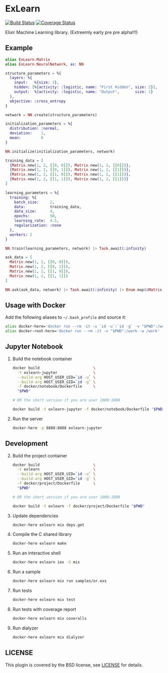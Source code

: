 # ExLearn

[![Build Status](https://travis-ci.org/sdwolf/exlearn.svg?branch=master)](https://travis-ci.org/sdwolf/exlearn)
[![Coverage Status](https://coveralls.io/repos/github/sdwolf/exlearn/badge.svg?branch=master)](https://coveralls.io/github/sdwolf/exlearn?branch=master)

Elixir Machine Learning library. (Extreemly early pre pre alpha!!!)

## Example

```elixir
alias ExLearn.Matrix
alias ExLearn.NeuralNetwork, as: NN

structure_parameters = %{
  layers: %{
    input:   %{size: 2},
    hidden: [%{activity: :logistic, name: "First Hidden", size: 2}],
    output:  %{activity: :logistic, name: "Output",       size: 1}
  },
  objective: :cross_entropy
}

network = NN.create(structure_parameters)

initialization_parameters = %{
  distribution: :normal,
  deviation:    1,
  mean:         0
}

NN.initialize(initialization_parameters, network)

training_data = [
  {Matrix.new(1, 2, [[0, 0]]), Matrix.new(1, 2, [[0]])},
  {Matrix.new(1, 2, [[0, 1]]), Matrix.new(1, 2, [[1]])},
  {Matrix.new(1, 2, [[1, 0]]), Matrix.new(1, 2, [[1]])},
  {Matrix.new(1, 2, [[1, 1]]), Matrix.new(1, 2, [[1]])}
]

learning_parameters = %{
  training: %{
    batch_size:     2,
    data:           training_data,
    data_size:      4,
    epochs:         50,
    learning_rate:  4.5,
    regularization: :none
  },
  workers: 2
}

NN.train(learning_parameters, network) |> Task.await(:infinity)

ask_data = [
  Matrix.new(1, 2, [[0, 0]]),
  Matrix.new(1, 2, [[0, 1]]),
  Matrix.new(1, 2, [[1, 0]]),
  Matrix.new(1, 2, [[1, 1]])
]

NN.ask(ask_data, network) |> Task.await(:infinity) |> Enum.map(&Matrix.inspect/1)
```

## Usage with Docker

Add the following aliases to `~/.bash_profile` and source it:

```bash
alias docker-here='docker run --rm -it -u `id -u`:`id -g` -v "$PWD":/work -w /work'
alias docker-root-here='docker run --rm -it -v "$PWD":/work -w /work'
```

## Jupyter Notebook

1. Build the notebook container
    ```bash
    docker build                        \
      -t exlearn-jupyter                \
      --build-arg HOST_USER_UID=`id -u` \
      --build-arg HOST_USER_GID=`id -g` \
      -f docker/notebook/Dockerfile     \
      "$PWD"

    # OR the short version if you are user 1000:1000

    docker build -t exlearn-jupyter -f docker/notebook/Dockerfile "$PWD"
    ```

2. Run the server
    ```bash
    docker-here -p 8888:8888 exlearn-jupyter
    ```

## Development

2. Build the project container
    ```bash
    docker build                        \
      -t exlearn                        \
      --build-arg HOST_USER_UID=`id -u` \
      --build-arg HOST_USER_GID=`id -g` \
      -f docker/project/Dockerfile      \
      "$PWD"

    # OR the short version if you are user 1000:1000

    docker build -t exlearn -f docker/project/Dockerfile "$PWD"
    ```

3. Update dependencies
    ```bash
    docker-here exlearn mix deps.get
    ```

4. Compile the C shared library
    ```bash
    docker-here exlearn make
    ```

5. Run an interactive shell
    ```bash
    docker-here exlearn iex -S mix
    ```

6. Run a sample
    ```bash
    docker-here exlearn mix run samples/or.exs
    ```

7. Run tests
    ```bash
    docker-here exlearn mix test
    ```

8. Run tests with coverage report
    ```bash
    docker-here exlearn mix coveralls
    ```

9. Run dialyzer
    ```bash
    docker-here exlearn mix dialyzer
    ```

## LICENSE

This plugin is covered by the BSD license, see [LICENSE](LICENSE) for details.
